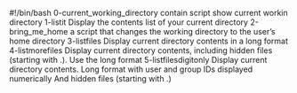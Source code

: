 #!/bin/bash
0-current_working_directory contain script show current workin directory
1-listit Display the contents list of your current directory
2-bring_me_home a script that changes the working directory to the user’s home directory
3-listfiles Display current directory contents in a long format
4-listmorefiles Display current directory contents, including hidden files (starting with .). Use the long format
5-listfilesdigitonly Display current directory contents.
Long format
with user and group IDs displayed numerically
And hidden files (starting with .)
